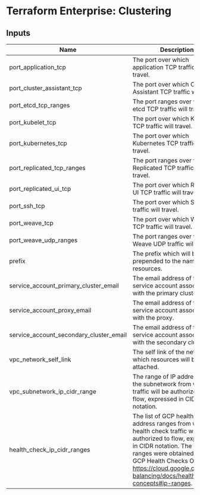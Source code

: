 # Terraform Enterprise: Clustering

## Inputs

| Name | Description | Type | Default | Required |
|------|-------------|------|---------|:-----:|
| port\_application\_tcp | The port over which application TCP traffic will travel. | `string` | n/a | yes |
| port\_cluster\_assistant\_tcp | The port over which Cluster Assistant TCP traffic will travel. | `string` | n/a | yes |
| port\_etcd\_tcp\_ranges | The port ranges over which etcd TCP traffic will travel. | `list(string)` | n/a | yes |
| port\_kubelet\_tcp | The port over which Kubelet TCP traffic will travel. | `string` | n/a | yes |
| port\_kubernetes\_tcp | The port over which Kubernetes TCP traffic will travel. | `string` | n/a | yes |
| port\_replicated\_tcp\_ranges | The port ranges over which Replicated TCP traffic will travel. | `list(string)` | n/a | yes |
| port\_replicated\_ui\_tcp | The port over which Replicated UI TCP traffic will travel. | `string` | n/a | yes |
| port\_ssh\_tcp | The port over which SSH TCP traffic will travel. | `string` | n/a | yes |
| port\_weave\_tcp | The port over which Weave TCP traffic will travel. | `string` | n/a | yes |
| port\_weave\_udp\_ranges | The port ranges over which Weave UDP traffic will travel. | `list(string)` | n/a | yes |
| prefix | The prefix which will be prepended to the names of resources. | `string` | n/a | yes |
| service\_account\_primary\_cluster\_email | The email address of the service account associated with the primary cluster. | `string` | n/a | yes |
| service\_account\_proxy\_email | The email address of the service account associated with the proxy. | `string` | n/a | yes |
| service\_account\_secondary\_cluster\_email | The email address of the service account associated with the secondary cluster. | `string` | n/a | yes |
| vpc\_network\_self\_link | The self link of the network to which resources will be attached. | `string` | n/a | yes |
| vpc\_subnetwork\_ip\_cidr\_range | The range of IP addresses in the subnetwork from which traffic will be authorized to flow, expressed in CIDR notation. | `string` | n/a | yes |
| health\_check\_ip\_cidr\_ranges | The list of GCP health check IP address ranges from which health check traffic will be authorized to flow, expressed in CIDR notation. The default ranges were obtained from the GCP Health Checks Overview: https://cloud.google.com/load-balancing/docs/health-check-concepts#ip-ranges. | `list(string)` | <pre>[<br>  "35.191.0.0/16",<br>  "130.211.0.0/22"<br>]</pre> | no |

